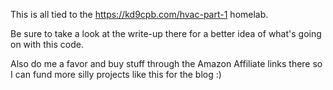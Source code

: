 This is all tied to the https://kd9cpb.com/hvac-part-1 homelab.

Be sure to take a look at the write-up there for a better idea of what's going on with this code.

Also do me a favor and buy stuff through the Amazon Affiliate links there so I can fund more silly projects like this for the blog :)
